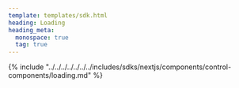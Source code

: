 ```yaml
---
template: templates/sdk.html
heading: Loading
heading_meta:
  monospace: true
  tag: true
---
```

{% include "../../../../../../../includes/sdks/nextjs/components/control-components/loading.md" %}
